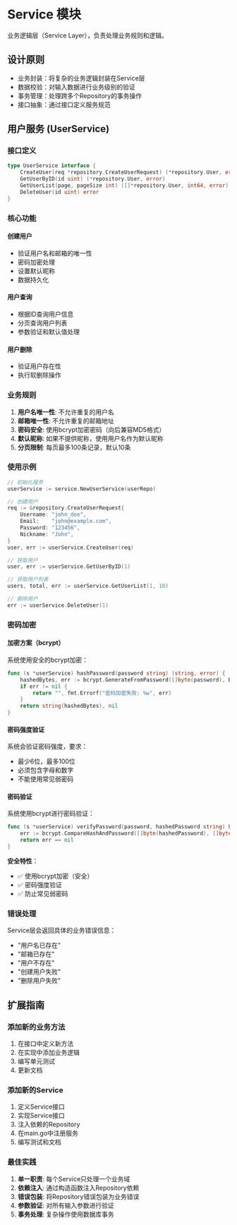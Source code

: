 # Service 模块

业务逻辑层（Service Layer），负责处理业务规则和逻辑。

## 设计原则

- 业务封装：将复杂的业务逻辑封装在Service层
- 数据校验：对输入数据进行业务级别的验证
- 事务管理：处理跨多个Repository的事务操作
- 接口抽象：通过接口定义服务规范

## 用户服务 (UserService)

### 接口定义

```go
type UserService interface {
    CreateUser(req *repository.CreateUserRequest) (*repository.User, error)
    GetUserByID(id uint) (*repository.User, error)
    GetUserList(page, pageSize int) ([]*repository.User, int64, error)
    DeleteUser(id uint) error
}
```

### 核心功能

#### 创建用户

- 验证用户名和邮箱的唯一性
- 密码加密处理
- 设置默认昵称
- 数据持久化

#### 用户查询

- 根据ID查询用户信息
- 分页查询用户列表
- 参数验证和默认值处理

#### 用户删除

- 验证用户存在性
- 执行软删除操作

### 业务规则

1. **用户名唯一性**: 不允许重复的用户名
2. **邮箱唯一性**: 不允许重复的邮箱地址
3. **密码安全**: 使用bcrypt加密密码（向后兼容MD5格式）
4. **默认昵称**: 如果不提供昵称，使用用户名作为默认昵称
5. **分页限制**: 每页最多100条记录，默认10条

### 使用示例

```go
// 初始化服务
userService := service.NewUserService(userRepo)

// 创建用户
req := &repository.CreateUserRequest{
    Username: "john_doe",
    Email:    "john@example.com",
    Password: "123456",
    Nickname: "John",
}
user, err := userService.CreateUser(req)

// 获取用户
user, err := userService.GetUserByID(1)

// 获取用户列表
users, total, err := userService.GetUserList(1, 10)

// 删除用户
err := userService.DeleteUser(1)
```

### 密码加密

#### 加密方案（bcrypt）
系统使用安全的bcrypt加密：

```go
func (s *userService) hashPassword(password string) (string, error) {
    hashedBytes, err := bcrypt.GenerateFromPassword([]byte(password), BcryptCost)
    if err != nil {
        return "", fmt.Errorf("密码加密失败: %w", err)
    }
    return string(hashedBytes), nil
}
```

#### 密码强度验证
系统会验证密码强度，要求：
- 最少6位，最多100位
- 必须包含字母和数字
- 不能使用常见弱密码

#### 密码验证
系统使用bcrypt进行密码验证：

```go
func (s *userService) verifyPassword(password, hashedPassword string) bool {
    err := bcrypt.CompareHashAndPassword([]byte(hashedPassword), []byte(password))
    return err == nil
}
```

**安全特性**：
- ✅ 使用bcrypt加密（安全）
- ✅ 密码强度验证
- ✅ 防止常见弱密码

### 错误处理

Service层会返回具体的业务错误信息：

- "用户名已存在"
- "邮箱已存在"
- "用户不存在"
- "创建用户失败"
- "删除用户失败"

## 扩展指南

### 添加新的业务方法

1. 在接口中定义新方法
2. 在实现中添加业务逻辑
3. 编写单元测试
4. 更新文档

### 添加新的Service

1. 定义Service接口
2. 实现Service接口
3. 注入依赖的Repository
4. 在main.go中注册服务
5. 编写测试和文档

### 最佳实践

1. **单一职责**: 每个Service只处理一个业务域
2. **依赖注入**: 通过构造函数注入Repository依赖
3. **错误包装**: 将Repository错误包装为业务错误
4. **参数验证**: 对所有输入参数进行验证
5. **事务处理**: 复杂操作使用数据库事务
